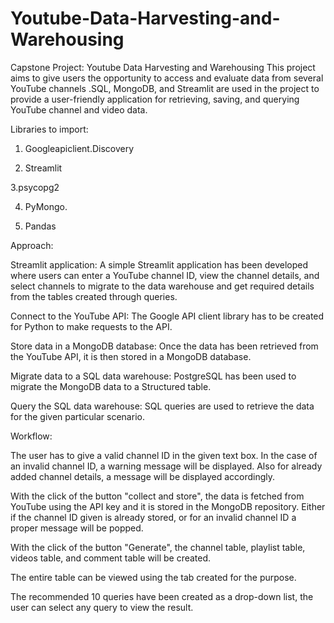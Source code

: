 # Youtube-Data-Harvesting-and-Warehousing
Capstone Project:  Youtube Data Harvesting and Warehousing
This project aims to give users the opportunity to access and evaluate data from several YouTube channels .SQL, MongoDB, and Streamlit are used in the project to provide a user-friendly application for retrieving, saving, and querying YouTube channel and video data.

Libraries to import:

1. Googleapiclient.Discovery

2. Streamlit

3.psycopg2

4. PyMongo.

5. Pandas

Approach:

Streamlit application: A simple Streamlit application has been developed where users can enter a YouTube channel ID, view the channel details, and select channels to migrate to the data warehouse and get required details from the tables created through queries.

Connect to the YouTube API: The Google API client library has to be created for Python to make requests to the API.

Store data in a MongoDB database: Once the data has been retrieved from the YouTube API, it is then stored in a MongoDB database.

Migrate data to a SQL data warehouse: PostgreSQL has been used to migrate the MongoDB data to a Structured table.

Query the SQL data warehouse: SQL queries are used to retrieve the data for the given particular scenario.

Workflow:

The user has to give a valid channel ID in the given text box. In the case of an invalid channel ID, a warning message will be displayed. Also for already added channel details, a message will be displayed accordingly.

With the click of the button "collect and store", the data is fetched from YouTube using the API key and it is stored in the MongoDB repository. Either if the channel ID given is already stored, or for an invalid channel ID a proper message will be popped.

With the click of the button "Generate", the channel table, playlist table, videos table, and comment table will be created.

The entire table can be viewed using the tab created for the purpose.

The recommended 10 queries have been created as a drop-down list, the user can select any query to view the result.

